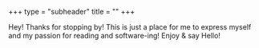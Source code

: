 +++
type = "subheader"
title = ""
+++

Hey! Thanks for stopping by! This is just a place for me to express myself and my passion for reading and software-ing! Enjoy & say Hello!
